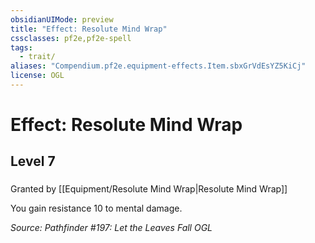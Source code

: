 ```yaml
---
obsidianUIMode: preview
title: "Effect: Resolute Mind Wrap"
cssclasses: pf2e,pf2e-spell
tags:
  - trait/
aliases: "Compendium.pf2e.equipment-effects.Item.sbxGrVdEsYZ5KiCj"
license: OGL
---
```

# Effect: Resolute Mind Wrap
## Level 7
### 






Granted by [[Equipment/Resolute Mind Wrap|Resolute Mind Wrap]]

You gain resistance 10 to mental damage.

*Source: Pathfinder #197: Let the Leaves Fall*
*OGL*